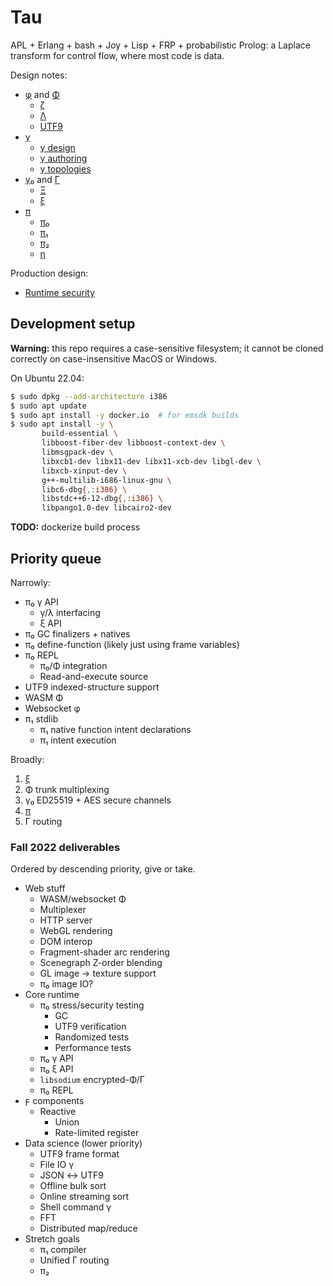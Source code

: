 # Tau
APL + Erlang + bash + Joy + Lisp + FRP + probabilistic Prolog: a Laplace transform for control flow, where most code is data.

Design notes:

+ [φ](doc/phi.md) and [Φ](doc/Phi.md)
  + [ζ](doc/zeta.md)
  + [Λ](doc/Lambda.md)
  + [UTF9](doc/utf9.md)
+ [γ](doc/gamma.md)
  + [γ design](doc/gamma-design.md)
  + [γ authoring](doc/gamma-authoring.md)
  + [γ topologies](doc/gamma-topologies.md)
+ [γ₀](doc/gamma0.md) and [Γ](doc/Gamma.md)
  + [Ξ](doc/Xi.md)
  + [ξ](doc/xi.md)
+ [π](doc/pi.md)
  + [π₀](doc/pi0.md)
  + [π₁](doc/pi1.md)
  + [π₂](doc/pi2.md)
  + [η](doc/eta.md)

Production design:

+ [Runtime security](doc/security.md)


## Development setup
**Warning:** this repo requires a case-sensitive filesystem; it cannot be cloned correctly on case-insensitive MacOS or Windows.

On Ubuntu 22.04:

```sh
$ sudo dpkg --add-architecture i386
$ sudo apt update
$ sudo apt install -y docker.io  # for emsdk builds
$ sudo apt install -y \
       build-essential \
       libboost-fiber-dev libboost-context-dev \
       libmsgpack-dev \
       libxcb1-dev libx11-dev libx11-xcb-dev libgl-dev \
       libxcb-xinput-dev \
       g++-multilib-i686-linux-gnu \
       libc6-dbg{,:i386} \
       libstdc++6-12-dbg{,:i386} \
       libpango1.0-dev libcairo2-dev
```

**TODO:** dockerize build process


## Priority queue
Narrowly:

+ π₀ γ API
  + γ/λ interfacing
  + ξ API
+ π₀ GC finalizers + natives
+ π₀ define-function (likely just using frame variables)
+ π₀ REPL
  + π₀/Φ integration
  + Read-and-execute source
+ UTF9 indexed-structure support
+ WASM Φ
+ Websocket φ
+ π₁ stdlib
  + π₁ native function intent declarations
  + π₁ intent execution

Broadly:

1. [ξ](doc/xi.md)
2. Φ trunk multiplexing
3. γ₀ ED25519 + AES secure channels
4. [π](doc/pi.md)
5. Γ routing


### Fall 2022 deliverables
Ordered by descending priority, give or take.

+ Web stuff
  + WASM/websocket Φ
  + Multiplexer
  + HTTP server
  + WebGL rendering
  + DOM interop
  + Fragment-shader arc rendering
  + Scenegraph Z-order blending
  + GL image → texture support
  + π₀ image IO?
+ Core runtime
  + π₀ stress/security testing
    + GC
    + UTF9 verification
    + Randomized tests
    + Performance tests
  + π₀ γ API
  + π₀ ξ API
  + `libsodium` encrypted-Φ/Γ
  + π₀ REPL
+ ϝ components
  + Reactive
    + Union
    + Rate-limited register
+ Data science (lower priority)
  + UTF9 frame format
  + File IO γ
  + JSON ↔ UTF9
  + Offline bulk sort
  + Online streaming sort
  + Shell command γ
  + FFT
  + Distributed map/reduce
+ Stretch goals
  + π₁ compiler
  + Unified Γ routing
  + π₂
